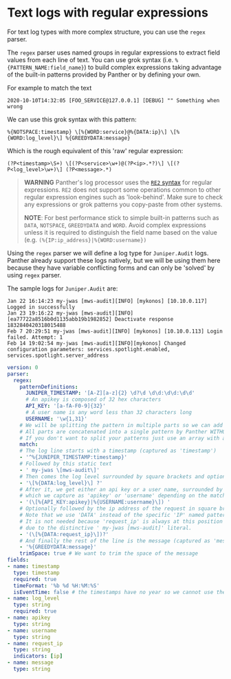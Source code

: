 # Text logs with regular expressions

For text log types with more complex structure, you can use the `regex` parser.

The `regex` parser uses named groups in regular expressions to extract field values from each line of text. You can use grok syntax \(i.e. `%{PATTERN_NAME:field_name}`\) to build complex expressions taking advantage of the built-in patterns provided by Panther or by defining your own.

For example to match the text

```text
2020-10-10T14:32:05 [FOO_SERVICE@127.0.0.1] [DEBUG] "" Something when wrong
```

We can use this grok syntax with this pattern:

```text
%{NOTSPACE:timestamp} \[%{WORD:service}@%{DATA:ip}\] \[%{WORD:log_level}\] %{GREEDYDATA:message}
```

Which is the rough equivalent of this 'raw' regular expression:

```text
(?P<timestamp>\S+) \[(?P<service>\w+)@(?P<ip>.*?)\] \[(?P<log_level>\w+)\] (?P<message>.*)
```

> **WARNING** Panther's log processor uses the [`RE2` syntax](https://github.com/google/re2/wiki/Syntax) for regular expressions. `RE2` does not support some operations common to other regular expression engines such as 'look-behind'. Make sure to check any expressions or grok patterns you copy-paste from other systems.
>
> **NOTE**: For best performance stick to simple built-in patterns such as `DATA`, `NOTSPACE`, `GREEDYDATA` and `WORD`. Avoid complex expressions unless it is required to distinguish the field name based on the value \(e.g. `(%{IP:ip_address}|%{WORD:username})`

Using the `regex` parser we will define a log type for `Juniper.Audit` logs. Panther already support these logs natively, but we will be using them here because they have variable conflicting forms and can only be 'solved' by using `regex` parser.

The sample logs for `Juniper.Audit` are:

```text
Jan 22 16:14:23 my-jwas [mws-audit][INFO] [mykonos] [10.10.0.117] Logged in successfully
Jan 23 19:16:22 my-jwas [mws-audit][INFO] [ea77722a8516b0d1135abb19b1982852] Deactivate response 1832840420318015488
Feb 7 20:29:51 my-jwas [mws-audit][INFO] [mykonos] [10.10.0.113] Login failed. Attempt: 1
Feb 14 19:02:54 my-jwas [mws-audit][INFO][mykonos] Changed configuration parameters: services.spotlight.enabled, services.spotlight.server_address
```

```yaml
version: 0
parser:
  regex:
    patternDefinitions:
      JUNIPER_TIMESTAMP: '[A-Z][a-z]{2} \d?\d \d\d:\d\d:\d\d'
      # An apikey is composed of 32 hex characters
      API_KEY: '[a-fA-F0-9]{32}'
      # A user name is any word less than 32 characters long
      USERNAME: '\w{1,31}'
    # We will be splitting the pattern in multiple parts so we can add comments helping us debug it in the future.
    # All parts are concatenated into a single pattern by Panther WITHOUT ADDING SPACES BETWEEN PARTS.
    # If you don't want to split your patterns just use an array with a single string.
    match:
    # The log line starts with a timestamp (captured as 'timestamp')
    - '^%{JUNIPER_TIMESTAMP:timestamp}'
    # Followed by this static text
    - ' my-jwas \[mws-audit\]'
    # Then comes the log level surrounded by square brackets and optional space (captured as 'log_level')
    - '\[%{DATA:log_level}\] ?' 
    # After it, we get either an api key or a user name, surrounded by square brackets,
    # which we capture as 'apikey' or 'username' depending on the match
    - '(\[%{API_KEY:apikey}|%{USERNAME:username}\]) '
    # Optionally followed by the ip address of the request in square brackets (captured as 'request_ip')
    # Note that we use 'DATA' instead of the specific 'IP' named pattern. 
    # It is not needed because 'request_ip' is always at this position and we are certain of the log type match
    # due to the distinctive ' my-jwas [mws-audit]' literal.
    - '(\[%{DATA:request_ip}\])?'
    # And finally the rest of the line is the message (captured as 'message')
    - '%{GREEDYDATA:message}'
    trimSpace: true # We want to trim the space of the message
fields:
- name: timestamp
  type: timestamp
  required: true
  timeFormat: '%b %d %H:%M:%S'
  isEventTime: false # the timestamps have no year so we cannot use them as partition time
- name: log_level
  type: string
  required: true
- name: apikey
  type: string
- name: username
  type: string
- name: request_ip
  type: string
  indicators: [ip]
- name: message
  type: string
```

